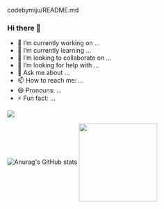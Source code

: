 codebymiju/README.md
### Hi there 👋


- 🔭 I’m currently working on ...
- 🌱 I’m currently learning ...
- 👯 I’m looking to collaborate on ...
- 🤔 I’m looking for help with ...
- 💬 Ask me about ...
- 📫 How to reach me: ...
- 😄 Pronouns: ...
- ⚡ Fun fact: ...
  

<a href="miju.kim.kr@gmail.com" target="_blank"><img src="https://img.shields.io/badge/miju.kim.kr@gmail.com-000000?style=for-the-badge&logo=gmail&logoColor=#EA433"/></a>


![Anurag's GitHub stats](https://github-readme-stats.vercel.app/api?username=codebymiju&show_icons=true&theme=shadow_blue)
<a href="https://github.com/codebymiju"><img align="center" style="height:180px" src="https://github-readme-stats.vercel.app/api/top-langs/?username=imysh578&layout=compact&theme=nord&hide_border=true" /></a> 
